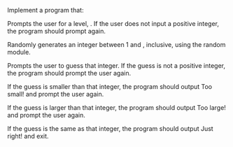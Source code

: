 Implement a program that:

Prompts the user for a level, . If the user does not input a positive integer, the program should prompt again.

Randomly generates an integer between 1 and , inclusive, using the random module.

Prompts the user to guess that integer. If the guess is not a positive integer, the program should prompt the user again.

If the guess is smaller than that integer, the program should output Too small! and prompt the user again.

If the guess is larger than that integer, the program should output Too large! and prompt the user again.

If the guess is the same as that integer, the program should output Just right! and exit.
